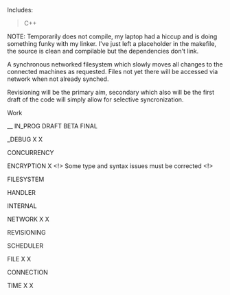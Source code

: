 Includes:
>C++


NOTE: Temporarily does not compile, my laptop had a hiccup and is doing something funky with my linker. I've just left a placeholder in the makefile, the source is clean and compilable but
the dependencies don't link.


A synchronous networked filesystem which slowly moves all changes to the connected machines as requested. Files not yet there will be accessed via network when not already synched.

Revisioning will be the primary aim, secondary which also will be the first draft of the code will simply allow for selective syncronization.

Work

__								IN_PROG		DRAFT		BETA		FINAL

_DEBUG					X					X						

CONCURRENCY												

ENCRYPTION				X				<!> Some type and syntax issues must be corrected <!>						

FILESYSTEM												

HANDLER													

INTERNAL													

NETWORK				X					X						

REVISIONING												

SCHEDULER

FILE							X					X

CONNECTION						

TIME							X					X
	